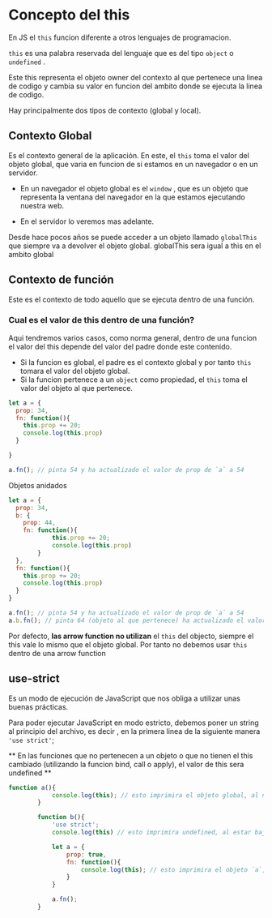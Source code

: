# Concepto del this

En JS el `this` funcion diferente a otros lenguajes de programacion.

`this` es una palabra reservada del lenguaje que es del tipo `object` o `undefined` .

Este this representa el objeto owner del contexto al que pertenece una linea de codigo y cambia su valor en funcion del ambito donde se ejecuta la linea de codigo.

Hay principalmente dos tipos de contexto (global y local).

## Contexto Global 

Es el contexto general de la aplicación. En este, el  `this` toma el valor del objeto global, que varia en funcion de si estamos en un navegador o en un servidor.

- En un navegador el objeto global es el `window` , que es un objeto que representa la ventana del navegador en la que estamos ejecutando nuestra web.

- En el servidor lo veremos mas adelante.

Desde hace pocos años se puede acceder a un objeto llamado `globalThis` que siempre va a devolver el objeto global. globalThis sera igual a this en el ambito global

## Contexto de función

Este es el contexto de todo aquello que se ejecuta dentro de una función.

### Cual es el valor de this dentro de una función?

Aqui tendremos varios casos, como norma general, dentro de una funcion el valor del this depende del valor del padre donde este contenido.

- Si la funcion es global, el padre es el contexto global y por tanto `this` tomara el valor del objeto global.
- Si la funcion pertenece a un `object` como propiedad, el `this` toma el valor del objeto al que pertenece.


```js
let a = {
  prop: 34,
  fn: function(){
    this.prop += 20;
    console.log(this.prop)
  }

}

a.fn(); // pinta 54 y ha actualizado el valor de prop de `a` a 54

```

Objetos anidados

```js
let a = {
  prop: 34,
  b: {
    prop: 44,
    fn: function(){
            this.prop += 20;
            console.log(this.prop)
        }
  },
  fn: function(){
    this.prop += 20;
    console.log(this.prop)
  }
}

a.fn(); // pinta 54 y ha actualizado el valor de prop de `a` a 54
a.b.fn(); // pinta 64 (objeto al que pertenece) ha actualizado el valor de prop de `b` a 64
```

Por defecto, **las arrow function no utilizan** el `this` del objecto, siempre el this vale lo mismo que el objeto global. Por tanto no debemos usar `this` dentro de una arrow function


## use-strict 

Es un modo de ejecución de JavaScript que nos obliga a utilizar unas buenas prácticas.

Para poder ejecutar JavaScript en modo estricto, debemos poner un string al principio del archivo, es decir , en la primera linea de la siguiente manera `'use strict'`;

** En las funciones que no pertenecen a un objeto o que no tienen el this cambiado (utilizando la funcion bind, call o apply), el valor de this sera undefined ** 

```js
function a(){
            console.log(this); // esto imprimira el objeto global, al no estar bajo 'use strict'
        }

        function b(){
            'use strict';
            console.log(this) // esto imprimira undefined, al estar bajo 'use strict'

            let a = {
                prop: true,
                fn: function(){
                    console.log(this); // esto imprimira el objeto `a`, ya que el use strict no afecta al this de los objetos
                }
            }

            a.fn();
        }
```